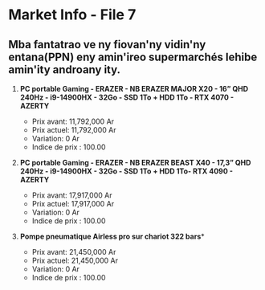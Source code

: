 # Market Info - File 7

## Mba fantatrao ve ny fiovan'ny vidin'ny entana(PPN) eny amin'ireo supermarchés lehibe amin'ity androany ity.

1. **PC portable Gaming - ERAZER - NB ERAZER MAJOR X20 - 16” QHD 240Hz - i9-14900HX - 32Go - SSD 1To + HDD 1To - RTX 4070 - AZERTY**
   - Prix avant: 11,792,000 Ar
   - Prix actuel: 11,792,000 Ar
   - Variation: 0 Ar
   - Indice de prix : 100.00

2. **PC portable Gaming - ERAZER - NB ERAZER BEAST X40 - 17,3” QHD 240Hz - i9-14900HX - 32Go - SSD 1To + HDD 1To- RTX 4090 - AZERTY**
   - Prix avant: 17,917,000 Ar
   - Prix actuel: 17,917,000 Ar
   - Variation: 0 Ar
   - Indice de prix : 100.00

3. **Pompe pneumatique Airless pro sur chariot 322 bars***
   - Prix avant: 21,450,000 Ar
   - Prix actuel: 21,450,000 Ar
   - Variation: 0 Ar
   - Indice de prix : 100.00

